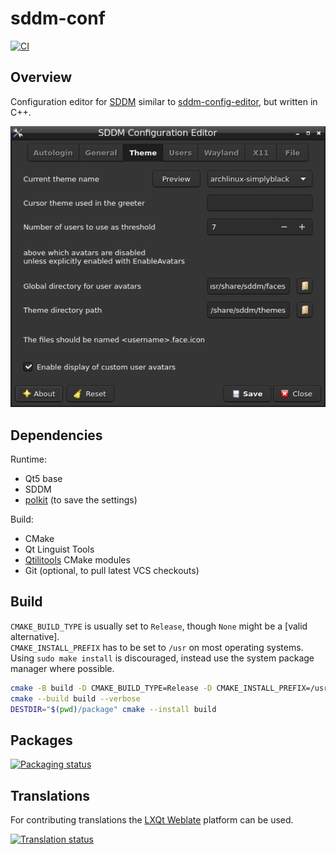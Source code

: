 # sddm-conf

[![CI]](https://github.com/qtilities/sddm-conf/actions/workflows/build.yml)

## Overview

Configuration editor for [SDDM] similar to [sddm-config-editor],
but written in C++.

![Screenshot](resources/screenshot.png)

## Dependencies

Runtime:

- Qt5 base
- SDDM
- [polkit] (to save the settings)

Build:

- CMake
- Qt Linguist Tools
- [Qtilitools] CMake modules
- Git (optional, to pull latest VCS checkouts)

## Build

`CMAKE_BUILD_TYPE` is usually set to `Release`, though `None` might be a [valid alternative].<br>
`CMAKE_INSTALL_PREFIX` has to be set to `/usr` on most operating systems.<br>
Using `sudo make install` is discouraged, instead use the system package manager where possible.

```bash
cmake -B build -D CMAKE_BUILD_TYPE=Release -D CMAKE_INSTALL_PREFIX=/usr -W no-dev
cmake --build build --verbose
DESTDIR="$(pwd)/package" cmake --install build
```

## Packages

[![Packaging status]](https://repology.org/project/sddm-conf/versions)

## Translations

For contributing translations the [LXQt Weblate] platform can be used.

[![Translation status]](https://translate.lxqt-project.org/widgets/qtilities/)


[alternative]:        https://wiki.archlinux.org/title/CMake_package_guidelines#Fixing_the_automatic_optimization_flag_override
[CI]:                 https://github.com/qtilities/sddm-conf/actions/workflows/build.yml/badge.svg
[LXQt Weblate]:       https://translate.lxqt-project.org/projects/qtilities/sddm-conf/
[Packaging status]:   https://repology.org/badge/vertical-allrepos/sddm-conf.svg
[polkit]:             https://gitlab.freedesktop.org/polkit/polkit/
[Qtilitools]:         https://github.com/qtilities/qtilitools/
[SDDM]:               https://github.com/sddm/sddm/
[sddm-config-editor]: https://github.com/lxqt/sddm-config-editor/
[Translation status]: https://translate.lxqt-project.org/widgets/qtilities/-/sddm-conf/multi-auto.svg
